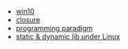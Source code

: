 * [win10](win10.md)
* [closure](closure.md)
* [programming paradigm](programming_paradigm.md)
* [static & dynamic lib under Linux](static_dynamic_lib.md)


